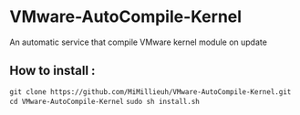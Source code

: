 # VMware-AutoCompile-Kernel
An automatic service that compile VMware kernel module on update


## How to install :

`git clone https://github.com/MiMillieuh/VMware-AutoCompile-Kernel.git`
`cd VMware-AutoCompile-Kernel`
`sudo sh install.sh`
